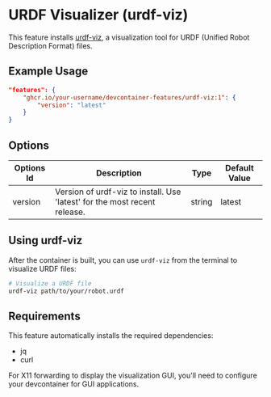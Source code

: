 # URDF Visualizer (urdf-viz)

This feature installs [urdf-viz](https://github.com/openrr/urdf-viz), a visualization tool for URDF (Unified Robot Description Format) files.

## Example Usage

```json
"features": {
    "ghcr.io/your-username/devcontainer-features/urdf-viz:1": {
        "version": "latest"
    }
}
```

## Options

| Options Id | Description | Type | Default Value |
|-----|-----|-----|-----|
| version | Version of urdf-viz to install. Use 'latest' for the most recent release. | string | latest |

## Using urdf-viz

After the container is built, you can use `urdf-viz` from the terminal to visualize URDF files:

```bash
# Visualize a URDF file
urdf-viz path/to/your/robot.urdf
```

## Requirements

This feature automatically installs the required dependencies:
- jq
- curl

For X11 forwarding to display the visualization GUI, you'll need to configure your devcontainer for GUI applications.
